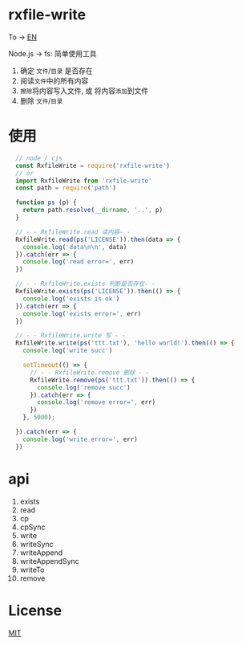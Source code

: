 # rxfile-write

To -> [EN](https://github.com/cheere/rxfile-write)

Node.js -> fs: 简单使用工具

1. 确定 `文件`/`目录` 是否存在
1. 阅读`文件`中的所有内容
1. `擦除`将内容写入文件, 或 将内容`添加`到文件
1. 删除 `文件`/`目录`

# 使用
```js
  // node / cjs
  const RxfileWrite = require('rxfile-write')
  // or
  import RxfileWrite from 'rxfile-write'
  const path = require('path')

  function ps (p) {
    return path.resolve(__dirname, '..', p)
  }

  // - - RxfileWrite.read 读内容- -
  RxfileWrite.read(ps('LICENSE')).then(data => {
    console.log('data\n\n', data)
  }).catch(err => {
    console.log('read error=', err)
  })

  // - - RxfileWrite.exists 判断是否存在- -
  RxfileWrite.exists(ps('LICENSE')).then(() => {
    console.log('exists is ok')
  }).catch(err => {
    console.log('exists error=', err)
  })

  // - - RxfileWrite.write 写 - -
  RxfileWrite.write(ps('ttt.txt'), 'hello world!').then(() => {
    console.log('write succ')

    setTimeout(() => {
      // - - RxfileWrite.remove 删除 - -
      RxfileWrite.remove(ps('ttt.txt')).then(() => {
        console.log('remove succ')
      }).catch(err => {
        console.log('remove error=', err)
      })
    }, 5000);

  }).catch(err => {
    console.log('write error=', err)
  })
```

# api
1. exists
1. read
1. cp
1. cpSync
1. write
1. writeSync
1. writeAppend
1. writeAppendSync
1. writeTo
1. remove

# License
[MIT](https://github.com/cheere/rxfile-write/blob/main/LICENSE)